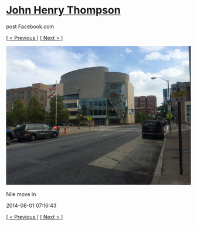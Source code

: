 # [John Henry Thompson](../README.md)
post Facebook.com

[[ < Previous ]](2014-08-01-4.md) [[ Next > ]](2014-08-01-6.md)

[![](../media/2014-08-01/Nile-move-in-4.jpg)](../README.md)

Nile move in

2014-08-01 07:16:43

[[ < Previous ]](2014-08-01-4.md) [[ Next > ]](2014-08-01-6.md)